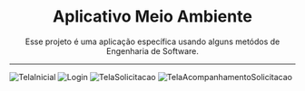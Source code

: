 <h1 align="center">Aplicativo Meio Ambiente</h1>

<p align="center">Esse projeto é uma aplicação específica usando alguns metódos de Engenharia de Software.</p>

---

![TelaInicial](https://user-images.githubusercontent.com/77236515/176243833-c191d400-511a-442e-a287-429c0e1036b9.png)
![Login](https://user-images.githubusercontent.com/77236515/176243856-cd92f20d-8eb9-4da2-88b5-3b0429ff541d.png)
![TelaSolicitacao](https://user-images.githubusercontent.com/77236515/176243862-253e6ac6-46ae-4442-b166-003288e17ebb.png)
![TelaAcompanhamentoSolicitacao](https://user-images.githubusercontent.com/77236515/176243877-e5fb3094-129a-42f6-aba5-e4d121ca9f00.png)
